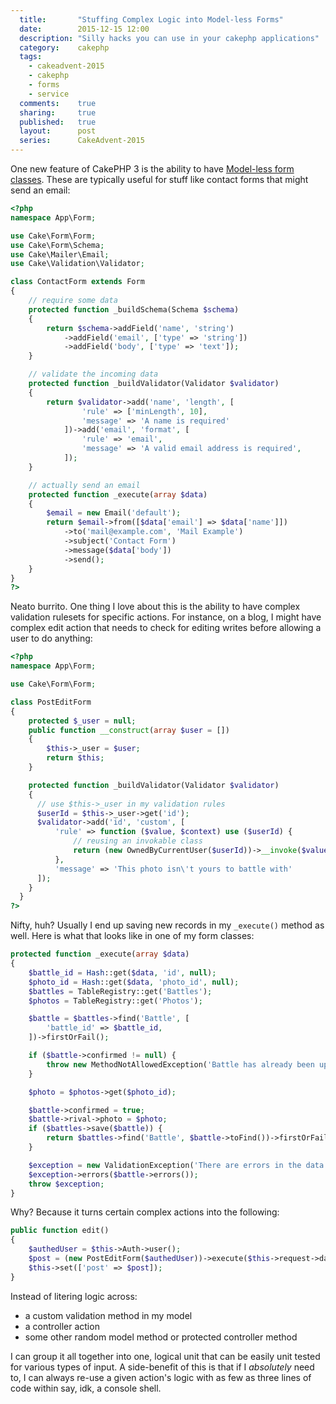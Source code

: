 ```yaml
---
  title:       "Stuffing Complex Logic into Model-less Forms"
  date:        2015-12-15 12:00
  description: "Silly hacks you can use in your cakephp applications"
  category:    cakephp
  tags:
    - cakeadvent-2015
    - cakephp
    - forms
    - service
  comments:    true
  sharing:     true
  published:   true
  layout:      post
  series:      CakeAdvent-2015
---
```


One new feature of CakePHP 3 is the ability to have [Model-less form classes](http://book.cakephp.org/3.0/en/core-libraries/form.html). These are typically useful for stuff like contact forms that might send an email:

```php
<?php
namespace App\Form;

use Cake\Form\Form;
use Cake\Form\Schema;
use Cake\Mailer\Email;
use Cake\Validation\Validator;

class ContactForm extends Form
{
    // require some data
    protected function _buildSchema(Schema $schema)
    {
        return $schema->addField('name', 'string')
            ->addField('email', ['type' => 'string'])
            ->addField('body', ['type' => 'text']);
    }

    // validate the incoming data
    protected function _buildValidator(Validator $validator)
    {
        return $validator->add('name', 'length', [
                'rule' => ['minLength', 10],
                'message' => 'A name is required'
            ])->add('email', 'format', [
                'rule' => 'email',
                'message' => 'A valid email address is required',
            ]);
    }

    // actually send an email
    protected function _execute(array $data)
    {
        $email = new Email('default');
        return $email->from([$data['email'] => $data['name']])
            ->to('mail@example.com', 'Mail Example')
            ->subject('Contact Form')
            ->message($data['body'])
            ->send();
    }
}
?>
```

Neato burrito. One thing I love about this is the ability to have complex validation rulesets for specific actions. For instance, on a blog, I might have complex edit action that needs to check for editing writes before allowing a user to do anything:

```php
<?php
namespace App\Form;

use Cake\Form\Form;

class PostEditForm
{
    protected $_user = null;
    public function __construct(array $user = [])
    {
        $this->_user = $user;
        return $this;
    }

    protected function _buildValidator(Validator $validator)
    {
      // use $this->_user in my validation rules
      $userId = $this->_user->get('id');
      $validator->add('id', 'custom', [
          'rule' => function ($value, $context) use ($userId) {
              // reusing an invokable class
              return (new OwnedByCurrentUser($userId))->__invoke($value);
          },
          'message' => 'This photo isn\'t yours to battle with'
      ]);
    }
  }
?>
```

Nifty, huh? Usually I end up saving new records in my `_execute()` method as well. Here is what that looks like in one of my form classes:

```php
protected function _execute(array $data)
{
    $battle_id = Hash::get($data, 'id', null);
    $photo_id = Hash::get($data, 'photo_id', null);
    $battles = TableRegistry::get('Battles');
    $photos = TableRegistry::get('Photos');

    $battle = $battles->find('Battle', [
        'battle_id' => $battle_id,
    ])->firstOrFail();

    if ($battle->confirmed != null) {
        throw new MethodNotAllowedException('Battle has already been updated');
    }

    $photo = $photos->get($photo_id);

    $battle->confirmed = true;
    $battle->rival->photo = $photo;
    if ($battles->save($battle)) {
        return $battles->find('Battle', $battle->toFind())->firstOrFail();
    }

    $exception = new ValidationException('There are errors in the data you submitted');
    $exception->errors($battle->errors());
    throw $exception;
}
```

 Why? Because it turns certain complex actions into the following:

```php
public function edit()
{
    $authedUser = $this->Auth->user();
    $post = (new PostEditForm($authedUser))->execute($this->request->data);
    $this->set(['post' => $post]);
}
```

Instead of litering logic across:

- a custom validation method in my model
- a controller action
- some other random model method or protected controller method

I can group it all together into one, logical unit that can be easily unit tested for various types of input. A side-benefit of this is that if I *absolutely* need to, I can always re-use a given action's logic with as few as three lines of code within say, idk, a console shell.
